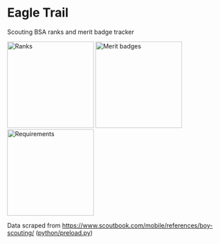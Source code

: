 # Eagle Trail
Scouting BSA ranks and merit badge tracker

<span>
<img src="https://i.imgur.com/cTvrfJ1.jpeg" alt="Ranks" width=200px>
<img src="https://i.imgur.com/BCISlAV.jpeg" alt="Merit badges" width=200px>
<img src="https://i.imgur.com/smIJyZ6.jpeg" alt="Requirements" width=200px>
</span>

Data scraped from https://www.scoutbook.com/mobile/references/boy-scouting/ ([python/preload.py](python/preload.py))
